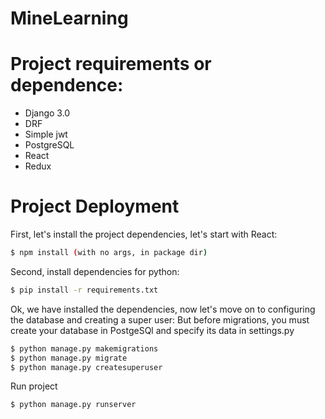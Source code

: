 # MineLearning
# Project requirements or dependence:
  - Django 3.0
  - DRF
  - Simple jwt
  - PostgreSQL
  - React
  - Redux
# Project Deployment
First, let's install the project dependencies, let's start with React:
```sh
$ npm install (with no args, in package dir)
```
Second, install dependencies for python:
```sh
$ pip install -r requirements.txt
```
Ok, we have installed the dependencies, now let's move on to configuring the database and creating a super user:
But before migrations, you must create your database in PostgeSQl and specify its data in settings.py
```sh
$ python manage.py makemigrations
$ python manage.py migrate
$ python manage.py createsuperuser
```
Run project
```sh
$ python manage.py runserver
```
